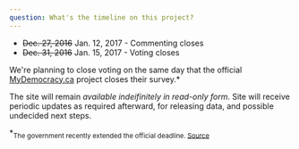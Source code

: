 ```yaml
---
question: What's the timeline on this project?
---
```


* ~~Dec. 27, 2016~~ Jan. 12, 2017 - Commenting closes
* ~~Dec. 31, 2016~~ Jan. 15, 2017 - Voting closes

We're planning to close voting on the same day that the official
[MyDemocracy.ca](https://mydemocracy.ca) project closes their survey.\*

The site will remain *available indeifinitely in read-only form*. Site
will receive periodic updates as required afterward, for releasing data,
and possible undecided next steps.

\*<sub>The government recently extended the official deadline.
[Source](https://twitter.com/VoxPopLabs/status/815032567942545408)</sub>

